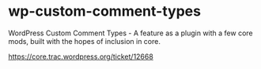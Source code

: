 wp-custom-comment-types
=======================

WordPress Custom Comment Types - A feature as a plugin with a few core mods, built with the hopes of inclusion in core.

https://core.trac.wordpress.org/ticket/12668
